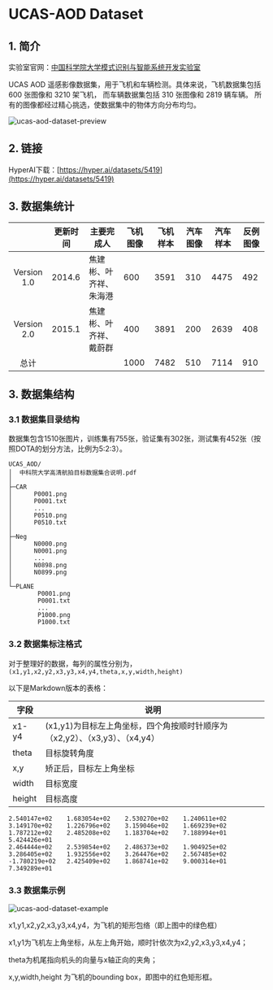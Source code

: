 # UCAS-AOD Dataset

## 1. 简介

实验室官网：[中国科学院大学模式识别与智能系统开发实验室](http://www.ucassdl.cn/)

UCAS AOD 遥感影像数据集，用于飞机和车辆检测。具体来说，飞机数据集包括 600 张图像和 3210 架飞机，
而车辆数据集包括 310 张图像和 2819 辆车辆。
所有的图像都经过精心挑选，使数据集中的物体方向分布均匀。

![ucas-aod-dataset-preview](https://cdn.coderjiang.com/doc/whut/uav-counting-investigation-report/datasets/ucas-aod/ucas-aod-dataset-preview.png)

## 2. 链接

HyperAI下载：[https://hyper.ai/datasets/5419](https://hyper.ai/datasets/5419)

## 3. 数据集统计

|             | 更新时间   | 主要完成人       | 飞机图像 | 飞机样本 | 汽车图像 | 汽车样本 | 反例图像 |
|:-----------:|--------|-------------|------|------|------|------|------|
| Version 1.0 | 2014.6 | 焦建彬、叶齐祥、朱海港 | 600  | 3591 | 310  | 4475 | 492  |
| Version 2.0 | 2015.1 | 焦建彬、叶齐祥、戴蔚群 | 400  | 3891 | 200  | 2639 | 408  |
|     总计      |        |             | 1000 | 7482 | 510  | 7114 | 910  |

## 3. 数据集结构

### 3.1 数据集目录结构

数据集包含1510张图片，训练集有755张，验证集有302张，测试集有452张（按照DOTA的划分方法，比例为5:2:3）。

```
UCAS_AOD/
│  中科院大学高清航拍目标数据集合说明.pdf
│  
├─CAR
│      P0001.png
│      P0001.txt
│      ...
│      P0510.png
│      P0510.txt
│      
├─Neg
│      N0000.png
│      N0001.png
│      ...
│      N0898.png
│      N0899.png
│      
└─PLANE
        P0001.png
        P0001.txt
        ...
        P1000.png
        P1000.txt
```

### 3.2 数据集标注格式

对于整理好的数据，每列的属性分别为，`(x1,y1,x2,y2,x3,y3,x4,y4,theta,x,y,width,height)`

以下是Markdown版本的表格：

| 字段     | 说明                                                |
|--------|---------------------------------------------------|
| x1-y4  | (x1,y1)为目标左上角坐标，四个角按顺时针顺序为（x2,y2）、（x3,y3）、（x4,y4） |
| theta  | 目标旋转角度                                            |
| x,y    | 矫正后，目标左上角坐标                                       |
| width  | 目标宽度                                              |
| height | 目标高度                                              |

```text
2.540147e+02	1.683054e+02	2.530270e+02	1.240611e+02	3.149170e+02	1.226796e+02	3.159046e+02	1.669239e+02	1.787212e+02	2.485208e+02	1.183704e+02	7.188994e+01	5.424426e+01	
2.464444e+02	2.539854e+02	2.486373e+02	1.904925e+02	3.286405e+02	1.932556e+02	3.264476e+02	2.567485e+02	-1.780219e+02	2.425409e+02	1.868741e+02	9.000314e+01	7.349289e+01
```

### 3.3 数据集示例

![ucas-aod-dataset-example](https://cdn.coderjiang.com/doc/whut/uav-counting-investigation-report/datasets/ucas-aod/ucas-aod-dataset-example.png)

x1,y1,x2,y2,x3,y3,x4,y4，为飞机的矩形包络（即上图中的绿色框）

x1,y1为飞机左上角坐标，从左上角开始，顺时针依次为x2,y2,x3,y3,x4,y4；

theta为机尾指向机头的向量与x轴正向的夹角；

x,y,width,height 为飞机的bounding box，即图中的红色矩形框。